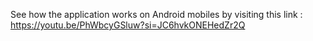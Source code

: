 See how the application works on Android mobiles by visiting this link : https://youtu.be/PhWbcyGSluw?si=JC6hvkONEHedZr2Q
